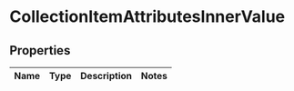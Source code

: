 

# CollectionItemAttributesInnerValue

## Properties

Name | Type | Description | Notes
------------ | ------------- | ------------- | -------------




